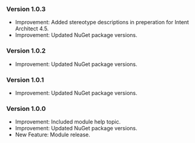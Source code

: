 ### Version 1.0.3

- Improvement: Added stereotype descriptions in preperation for Intent Architect 4.5. 
- Improvement: Updated NuGet package versions.

### Version 1.0.2

- Improvement: Updated NuGet package versions.

### Version 1.0.1

- Improvement: Updated NuGet package versions.

### Version 1.0.0

- Improvement: Included module help topic.
- Improvement: Updated NuGet package versions.
- New Feature: Module release.

